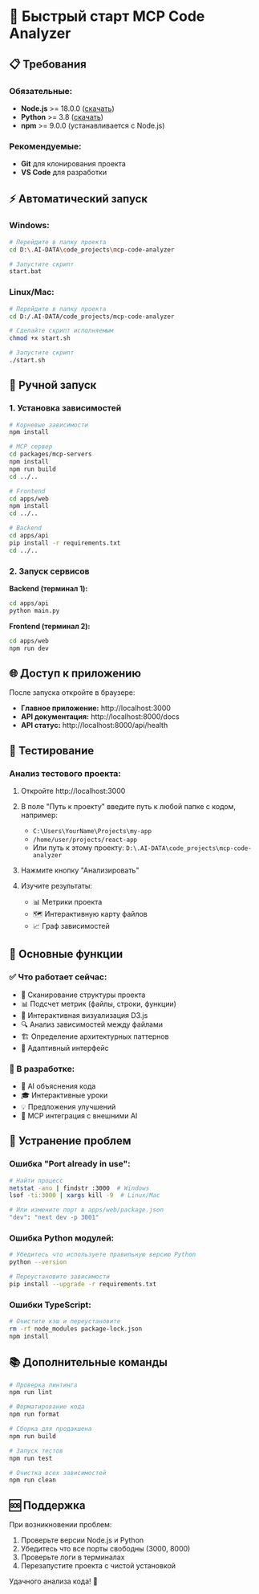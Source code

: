 # 🚀 Быстрый старт MCP Code Analyzer

## 📋 Требования

### Обязательные:
- **Node.js** >= 18.0.0 ([скачать](https://nodejs.org/))
- **Python** >= 3.8 ([скачать](https://python.org/))
- **npm** >= 9.0.0 (устанавливается с Node.js)

### Рекомендуемые:
- **Git** для клонирования проекта
- **VS Code** для разработки

## ⚡ Автоматический запуск

### Windows:
```bash
# Перейдите в папку проекта
cd D:\.AI-DATA\code_projects\mcp-code-analyzer

# Запустите скрипт
start.bat
```

### Linux/Mac:
```bash
# Перейдите в папку проекта
cd D:/.AI-DATA/code_projects/mcp-code-analyzer

# Сделайте скрипт исполняемым
chmod +x start.sh

# Запустите скрипт
./start.sh
```

## 🔧 Ручной запуск

### 1. Установка зависимостей
```bash
# Корневые зависимости
npm install

# MCP сервер
cd packages/mcp-servers
npm install
npm run build
cd ../..

# Frontend
cd apps/web
npm install
cd ../..

# Backend
cd apps/api
pip install -r requirements.txt
cd ../..
```

### 2. Запуск сервисов

**Backend (терминал 1):**
```bash
cd apps/api
python main.py
```

**Frontend (терминал 2):**
```bash
cd apps/web
npm run dev
```

## 🌐 Доступ к приложению

После запуска откройте в браузере:

- **Главное приложение:** http://localhost:3000
- **API документация:** http://localhost:8000/docs
- **API статус:** http://localhost:8000/api/health

## 🧪 Тестирование

### Анализ тестового проекта:

1. Откройте http://localhost:3000
2. В поле "Путь к проекту" введите путь к любой папке с кодом, например:
   - `C:\Users\YourName\Projects\my-app`
   - `/home/user/projects/react-app`
   - Или путь к этому проекту: `D:\.AI-DATA\code_projects\mcp-code-analyzer`

3. Нажмите кнопку "Анализировать"
4. Изучите результаты:
   - 📊 Метрики проекта
   - 🗺️ Интерактивную карту файлов
   - 📈 Граф зависимостей

## 🎯 Основные функции

### ✅ Что работает сейчас:
- 📁 Сканирование структуры проекта
- 📊 Подсчет метрик (файлы, строки, функции)
- 🎨 Интерактивная визуализация D3.js
- 🔍 Анализ зависимостей между файлами
- 🏗️ Определение архитектурных паттернов
- 📱 Адаптивный интерфейс

### 🚧 В разработке:
- 🤖 AI объяснения кода
- 🎓 Интерактивные уроки
- 💡 Предложения улучшений
- 🔌 MCP интеграция с внешними AI

## 🐛 Устранение проблем

### Ошибка "Port already in use":
```bash
# Найти процесс
netstat -ano | findstr :3000  # Windows
lsof -ti:3000 | xargs kill -9  # Linux/Mac

# Или измените порт в apps/web/package.json
"dev": "next dev -p 3001"
```

### Ошибка Python модулей:
```bash
# Убедитесь что используете правильную версию Python
python --version

# Переустановите зависимости
pip install --upgrade -r requirements.txt
```

### Ошибки TypeScript:
```bash
# Очистите кэш и переустановите
rm -rf node_modules package-lock.json
npm install
```

## 📚 Дополнительные команды

```bash
# Проверка линтинга
npm run lint

# Форматирование кода  
npm run format

# Сборка для продакшена
npm run build

# Запуск тестов
npm run test

# Очистка всех зависимостей
npm run clean
```

## 🆘 Поддержка

При возникновении проблем:

1. Проверьте версии Node.js и Python
2. Убедитесь что все порты свободны (3000, 8000)
3. Проверьте логи в терминалах
4. Перезапустите проекта с чистой установкой

Удачного анализа кода! 🎉
